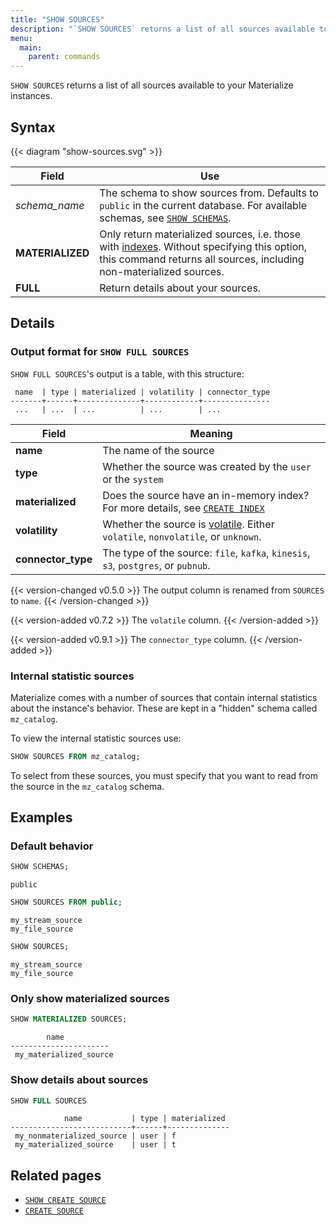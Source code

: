 ```yaml
---
title: "SHOW SOURCES"
description: "`SHOW SOURCES` returns a list of all sources available to your Materialize instances."
menu:
  main:
    parent: commands
---
```


`SHOW SOURCES` returns a list of all sources available to your Materialize
instances.

## Syntax

{{< diagram "show-sources.svg" >}}

Field | Use
------|-----
_schema&lowbar;name_ | The schema to show sources from. Defaults to `public` in the current database. For available schemas, see [`SHOW SCHEMAS`](../show-schemas).
**MATERIALIZED** | Only return materialized sources, i.e. those with [indexes](../create-index). Without specifying this option, this command returns all sources, including non-materialized sources.
**FULL** | Return details about your sources.

## Details

### Output format for `SHOW FULL SOURCES`

`SHOW FULL SOURCES`'s output is a table, with this structure:

```nofmt
 name  | type | materialized | volatility | connector_type
-------+------+--------------+------------+---------------
 ...   | ...  | ...          | ...        | ...
```

Field | Meaning
------|--------
**name** | The name of the source
**type** | Whether the source was created by the `user` or the `system`
**materialized** | Does the source have an in-memory index? For more details, see [`CREATE INDEX`](../create-index)
**volatility** | Whether the source is [volatile](/overview/volatility). Either `volatile`, `nonvolatile`, or `unknown`.
**connector_type** | The type of the source: `file`, `kafka`, `kinesis`, `s3`, `postgres`, or `pubnub`.

{{< version-changed v0.5.0 >}}
The output column is renamed from `SOURCES` to `name`.
{{< /version-changed >}}

{{< version-added v0.7.2 >}}
The `volatile` column.
{{< /version-added >}}

{{< version-added v0.9.1 >}}
The `connector_type` column.
{{< /version-added >}}

### Internal statistic sources

Materialize comes with a number of sources that contain internal statistics
about the instance's behavior. These are kept in a "hidden" schema called
`mz_catalog`.

To view the internal statistic sources use:

```sql
SHOW SOURCES FROM mz_catalog;
```

To select from these sources, you must specify that you want to read from the
source in the `mz_catalog` schema.

## Examples

### Default behavior

```sql
SHOW SCHEMAS;
```
```nofmt
public
```
```sql
SHOW SOURCES FROM public;
```
```nofmt
my_stream_source
my_file_source
```
```sql
SHOW SOURCES;
```
```nofmt
my_stream_source
my_file_source
```

### Only show materialized sources

```sql
SHOW MATERIALIZED SOURCES;
```
```nofmt
        name
----------------------
 my_materialized_source
```

### Show details about sources

```sql
SHOW FULL SOURCES
```
```nofmt
            name           | type | materialized
---------------------------+------+--------------
 my_nonmaterialized_source | user | f
 my_materialized_source    | user | t
```

## Related pages

- [`SHOW CREATE SOURCE`](../show-create-source)
- [`CREATE SOURCE`](../create-source)
